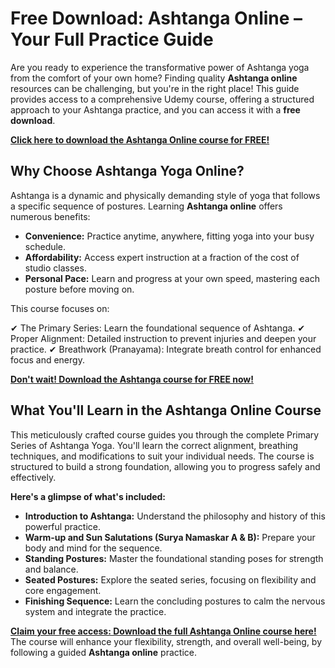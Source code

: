 # Free Download: Ashtanga Online – Your Full Practice Guide

Are you ready to experience the transformative power of Ashtanga yoga from the comfort of your own home? Finding quality **Ashtanga online** resources can be challenging, but you're in the right place! This guide provides access to a comprehensive Udemy course, offering a structured approach to your Ashtanga practice, and you can access it with a **free download**.

[**Click here to download the Ashtanga Online course for FREE!**](https://udemywork.com/ashtanga-online)

## Why Choose Ashtanga Yoga Online?

Ashtanga is a dynamic and physically demanding style of yoga that follows a specific sequence of postures. Learning **Ashtanga online** offers numerous benefits:

*   **Convenience:** Practice anytime, anywhere, fitting yoga into your busy schedule.
*   **Affordability:** Access expert instruction at a fraction of the cost of studio classes.
*   **Personal Pace:** Learn and progress at your own speed, mastering each posture before moving on.

This course focuses on:

✔ The Primary Series: Learn the foundational sequence of Ashtanga.
✔ Proper Alignment: Detailed instruction to prevent injuries and deepen your practice.
✔ Breathwork (Pranayama): Integrate breath control for enhanced focus and energy.

[**Don't wait! Download the Ashtanga course for FREE now!**](https://udemywork.com/ashtanga-online)

## What You'll Learn in the Ashtanga Online Course

This meticulously crafted course guides you through the complete Primary Series of Ashtanga Yoga. You'll learn the correct alignment, breathing techniques, and modifications to suit your individual needs. The course is structured to build a strong foundation, allowing you to progress safely and effectively.

**Here's a glimpse of what's included:**

*   **Introduction to Ashtanga:** Understand the philosophy and history of this powerful practice.
*   **Warm-up and Sun Salutations (Surya Namaskar A & B):** Prepare your body and mind for the sequence.
*   **Standing Postures:** Master the foundational standing poses for strength and balance.
*   **Seated Postures:** Explore the seated series, focusing on flexibility and core engagement.
*   **Finishing Sequence:** Learn the concluding postures to calm the nervous system and integrate the practice.

[**Claim your free access: Download the full Ashtanga Online course here!**](https://udemywork.com/ashtanga-online) The course will enhance your flexibility, strength, and overall well-being, by following a guided **Ashtanga online** practice.
